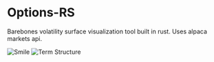 # Options-RS

Barebones volatility surface visualization tool built in rust. Uses alpaca markets api.

<img src="https://github.com/yeager620/volsurf-rs/blob/main/Screenshot%202025-06-05%20at%209.41.03%E2%80%AFPM.png" alt="Smile">
<img src="https://github.com/yeager620/volsurf-rs/blob/main/Screenshot%202025-06-05%20at%209.42.15%E2%80%AFPM.png" alt="Term Structure">